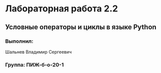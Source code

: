 # Лабораторная работа 2.2
## Условные операторы и циклы в языке Python
### Выполнил:
Шальнев Владимир Сергеевич
### Группа: ПИЖ-б-о-20-1
